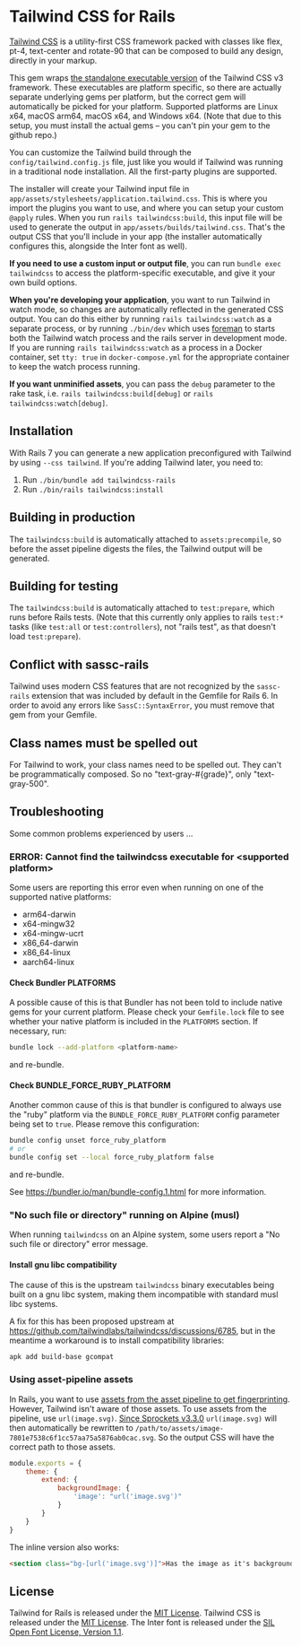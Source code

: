 # Tailwind CSS for Rails

[Tailwind CSS](https://tailwindcss.com) is a utility-first CSS framework packed with classes like flex, pt-4, text-center and rotate-90 that can be composed to build any design, directly in your markup.

This gem wraps [the standalone executable version](https://tailwindcss.com/blog/standalone-cli) of the Tailwind CSS v3 framework. These executables are platform specific, so there are actually separate underlying gems per platform, but the correct gem will automatically be picked for your platform. Supported platforms are Linux x64, macOS arm64, macOS x64, and Windows x64. (Note that due to this setup, you must install the actual gems – you can't pin your gem to the github repo.)

You can customize the Tailwind build through the `config/tailwind.config.js` file, just like you would if Tailwind was running in a traditional node installation. All the first-party plugins are supported.

The installer will create your Tailwind input file in `app/assets/stylesheets/application.tailwind.css`. This is where you import the plugins you want to use, and where you can setup your custom `@apply` rules. When you run `rails tailwindcss:build`, this input file will be used to generate the output in `app/assets/builds/tailwind.css`. That's the output CSS that you'll include in your app (the installer automatically configures this, alongside the Inter font as well).

**If you need to use a custom input or output file**, you can run `bundle exec tailwindcss` to access the platform-specific executable, and give it your own build options.

**When you're developing your application**, you want to run Tailwind in watch mode, so changes are automatically reflected in the generated CSS output. You can do this either by running `rails tailwindcss:watch` as a separate process, or by running `./bin/dev` which uses [foreman](https://github.com/ddollar/foreman) to starts both the Tailwind watch process and the rails server in development mode. If you are running `rails tailwindcss:watch` as a process in a Docker container, set `tty: true` in `docker-compose.yml` for the appropriate container to keep the watch process running.

**If you want unminified assets**, you can pass the `debug` parameter to the rake task, i.e. `rails tailwindcss:build[debug]` or `rails tailwindcss:watch[debug]`.


## Installation

With Rails 7 you can generate a new application preconfigured with Tailwind by using `--css tailwind`. If you're adding Tailwind later, you need to:

1. Run `./bin/bundle add tailwindcss-rails`
2. Run `./bin/rails tailwindcss:install`


## Building in production

The `tailwindcss:build` is automatically attached to `assets:precompile`, so before the asset pipeline digests the files, the Tailwind output will be generated.

## Building for testing

The `tailwindcss:build` is automatically attached to `test:prepare`, which runs before Rails tests. (Note that this currently only applies to rails `test:*` tasks (like `test:all` or `test:controllers`), not "rails test", as that doesn't load `test:prepare`).

## Conflict with sassc-rails

Tailwind uses modern CSS features that are not recognized by the `sassc-rails` extension that was included by default in the Gemfile for Rails 6. In order to avoid any errors like `SassC::SyntaxError`, you must remove that gem from your Gemfile.

## Class names must be spelled out

For Tailwind to work, your class names need to be spelled out. They can't be programmatically composed. So no "text-gray-#{grade}", only "text-gray-500".

## Troubleshooting

Some common problems experienced by users ...

### ERROR: Cannot find the tailwindcss executable for &lt;supported platform&gt;

Some users are reporting this error even when running on one of the supported native platforms:

- arm64-darwin
- x64-mingw32
- x64-mingw-ucrt
- x86_64-darwin
- x86_64-linux
- aarch64-linux

#### Check Bundler PLATFORMS

A possible cause of this is that Bundler has not been told to include native gems for your current platform. Please check your `Gemfile.lock` file to see whether your native platform is included in the `PLATFORMS` section. If necessary, run:

``` sh
bundle lock --add-platform <platform-name>
```

and re-bundle.


#### Check BUNDLE_FORCE_RUBY_PLATFORM

Another common cause of this is that bundler is configured to always use the "ruby" platform via the
`BUNDLE_FORCE_RUBY_PLATFORM` config parameter being set to `true`. Please remove this configuration:

``` sh
bundle config unset force_ruby_platform
# or
bundle config set --local force_ruby_platform false
```

and re-bundle.

See https://bundler.io/man/bundle-config.1.html for more information.


### "No such file or directory" running on Alpine (musl)

When running `tailwindcss` on an Alpine system, some users report a "No such file or directory" error message.


#### Install gnu libc compatibility

The cause of this is the upstream `tailwindcss` binary executables being built on a gnu libc system, making them incompatible with standard musl libc systems.

A fix for this has been proposed upstream at https://github.com/tailwindlabs/tailwindcss/discussions/6785, but in the meantime a workaround is to install compatibility libraries:

``` sh
apk add build-base gcompat
```

### Using asset-pipeline assets

In Rails, you want to use [assets from the asset pipeline to get fingerprinting](https://guides.rubyonrails.org/asset_pipeline.html#what-is-fingerprinting-and-why-should-i-care-questionmark). However, Tailwind isn't aware of those assets. To use assets from the pipeline, use `url(image.svg)`. [Since Sprockets v3.3.0](https://github.com/rails/sprockets-rails/pull/476) `url(image.svg)` will then automatically be rewritten to `/path/to/assets/image-7801e7538c6f1cc57aa75a5876ab0cac.svg`. So the output CSS will have the correct path to those assets.

```js
module.exports = {
    theme: {
        extend: {
            backgroundImage: {
                'image': "url('image.svg')"
            }
        }
    }
}
```

The inline version also works:

```html
<section class="bg-[url('image.svg')]">Has the image as it's background</section>
```

## License

Tailwind for Rails is released under the [MIT License](https://opensource.org/licenses/MIT).
Tailwind CSS is released under the [MIT License](https://opensource.org/licenses/MIT).
The Inter font is released under the [SIL Open Font License, Version 1.1](https://github.com/rsms/inter/blob/master/LICENSE.txt).
